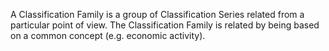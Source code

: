 A Classification Family is a group of Classification Series related from a particular point of view. The Classification Family is related by being based on a common concept (e.g. economic activity).